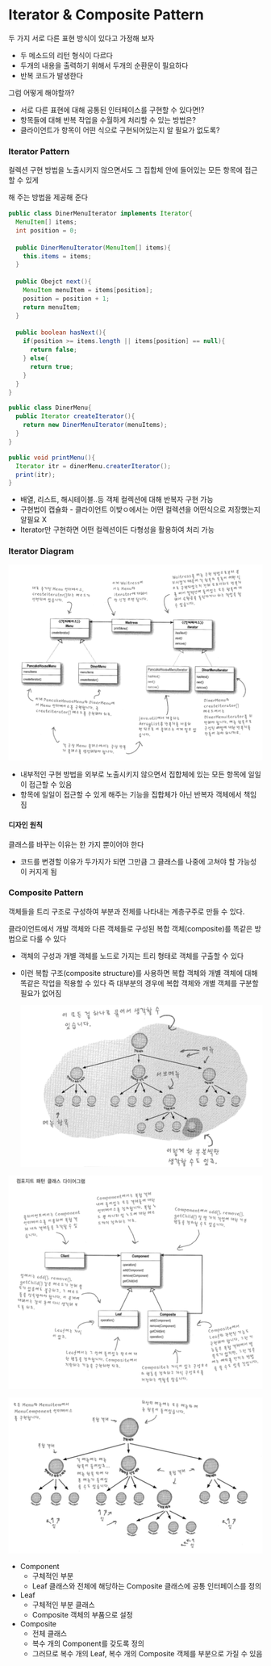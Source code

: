 # Iterator & Composite Pattern

두 가지 서로 다른 표현 방식이 있다고 가정해 보자

- 두 메소드의 리턴 형식이 다르다
- 두개의 내용을 출력하기 위해서 두개의 순환문이 필요하다
- 반복 코드가 발생한다

그럼 어떻게 해야할까?

- 서로 다른 표현에 대해 공통된 인터페이스를 구현할 수 있다면!?
- 항목들에 대해 반복 작업을 수월하게 처리할 수 있는 방법은?
- 클라이언트가 항목이 어떤 식으로 구현되어있는지 알 필요가 없도록?



### Iterator Pattern

컬렉션 구현 방법을 노출시키지 않으면서도 그 집합체 안에 들어있는 모든 항목에 접근할 수 있게

해 주는 방법을 제공해 준다

```java
public class DinerMenuIterator implements Iterator{
  MenuItem[] items;
  int position = 0;
  
  public DinerMenuIterator(MenuItem[] items){
    this.items = items;
  }
  
  public Obejct next(){
    MenuItem menuItem = items[position];
    position = position + 1;
    return menuItem;
  }
  
  public boolean hasNext(){
    if(position >= items.length || items[position] == null){
      return false;
    } else{
      return true;
    }
  }
}
```

```java
public class DinerMenu{
  public Iterator createIterator(){
    return new DinerMenuIterator(menuItems);
  }
}
```

```java
public void printMenu(){
  Iterator itr = dinerMenu.createrIterator();
  print(itr);
}
```

- 배열, 리스트, 해시테이블..등 객체 컬렉션에 대해 반복자 구현 가능
- 구현법이 캡슐화 - 클라이언트 이밪ㅇ에서는 어떤 컬렉션을 어떤식으로 저장했는지 알필요 X
- Iterator만 구현하면 어떤 컬렉션이든 다형성을 활용하여 처리 가능





### Iterator Diagram

![Iterator_diagram](Iterator_diagram.png)

- 내부적인 구현 방법을 외부로 노출시키지 않으면서 집합체에 있는 모든 항목에 일일이 접근할 수 있음
- 항목에 일일이 접근할 수 있게 해주는 기능을 집합체가 아닌 반복자 객체에서 책임짐



#### 디자인 원칙

클래스를 바꾸는 이유는 한 가지 뿐이어야 한다

- 코드를 변경할 이유가 두가지가 되면 그만큼 그 클래스를 나중에 고쳐야 할 가능성이 커지게 됨



### Composite Pattern

객체들을 트리 구조로 구성하여 부분과 전체를 나타내는 계층구주로 만들 수 있다.

클라이언트에서 개발 객체와 다른 객체들로 구성된 복합 객체(composite)를 똑같은 방법으로 다룰 수 있다

- 객체의 구성과 개별 객체를 노드로 가지는 트리 형태로 객체를 구출할 수 있다

- 이런 복합 구조(composite structure)를 사용하면 복합 객체와 개별 객체에 대해 똑같은 작업을 적용할 수 있다
  즉 대부분의 경우에 복합 객체와 개별 객체를 구분할 필요가 없어짐

  

  ![Composite_tree](Composite_tree.png)

![Composite_diagram](Composite_diagram.png)

![Composite_tree2](Composite_tree2.png)

- Component
  - 구체적인 부분
  - Leaf 클래스와 전체에 해당하는 Composite 클래스에 공통 인터페이스를 정의
- Leaf
  - 구체적인 부분 클래스
  - Composite 객체의 부품으로 설정
- Composite
  - 전체 클래스
  - 복수 개의 Component를 갖도록 정의
  - 그러므로 복수 개의 Leaf, 복수 개의 Composite 객체를 부분으로 가질 수 있음